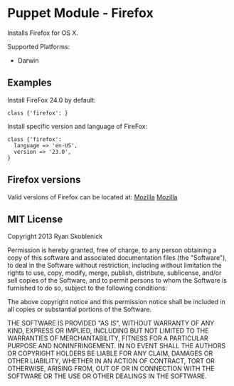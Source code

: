 Puppet Module - Firefox
=======================

Installs Firefox for OS X.

Supported Platforms:

- Darwin

Examples
--------

Install FireFox 24.0 by default:

```
class {'firefox': }
```

Install specific version and language of FireFox:

```
class {'firefox':
  language => 'en-US',
  version => '23.0',
}
```

Firefox versions
----------------

Valid versions of Firefox can be located at: [Mozilla] [Mozilla]

[Mozilla]: https://ftp.mozilla.org/pub/mozilla.org/firefox/releases/


MIT License
-----------

Copyright 2013 Ryan Skoblenick

Permission is hereby granted, free of charge, to any person obtaining a copy
of this software and associated documentation files (the "Software"), to deal
in the Software without restriction, including without limitation the rights
to use, copy, modify, merge, publish, distribute, sublicense, and/or sell
copies of the Software, and to permit persons to whom the Software is
furnished to do so, subject to the following conditions:

The above copyright notice and this permission notice shall be included in
all copies or substantial portions of the Software.

THE SOFTWARE IS PROVIDED "AS IS", WITHOUT WARRANTY OF ANY KIND, EXPRESS OR
IMPLIED, INCLUDING BUT NOT LIMITED TO THE WARRANTIES OF MERCHANTABILITY,
FITNESS FOR A PARTICULAR PURPOSE AND NONINFRINGEMENT. IN NO EVENT SHALL THE
AUTHORS OR COPYRIGHT HOLDERS BE LIABLE FOR ANY CLAIM, DAMAGES OR OTHER
LIABILITY, WHETHER IN AN ACTION OF CONTRACT, TORT OR OTHERWISE, ARISING FROM,
OUT OF OR IN CONNECTION WITH THE SOFTWARE OR THE USE OR OTHER DEALINGS IN
THE SOFTWARE.